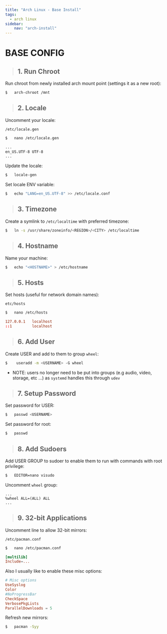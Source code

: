 ```yaml
---
title: "Arch Linux - Base Install"
tags:
  - arch linux
sidebar:
    nav: "arch-install"
---
```


# BASE CONFIG

> ## 1. Run Chroot

Run chroot from newly installed arch mount point (settings it as a new root):
```sh
$   arch-chroot /mnt
```

> ## 2. Locale

Uncomment your locale:

`/etc/locale.gen`
```sh
$   nano /etc/locale.gen
```

```sh
...
en_US.UTF-8 UTF-8
...
```
Update the locale:
```sh
$   locale-gen
```

Set locale ENV variable:
```sh
$   echo "LANG=en_US.UTF-8" >> /etc/locale.conf
```

> ## 3. Timezone

Create a symlink to `/etc/localtime` with preferred timezone:
```sh
$   ln -s /usr/share/zoneinfo/<REGION>/<CITY> /etc/localtime
```

> ## 4. Hostname

Name your machine:
```sh
$   echo "<HOSTNAME>" > /etc/hostname
```
> ## 5. Hosts

Set hosts (useful for network domain names):

`etc/hosts`
```sh
$   nano /etc/hosts
```
```conf
127.0.0.1   localhost
::1         localhost
```

> ## 6. Add User

Create USER and add to them to group `wheel`:
```sh
$    useradd -m <USERNAME> -G wheel
```

* NOTE: users no longer need to be put into groups (e.g audio, video, storage, etc ...) as `systemd` handles this through `udev`

> ## 7. Setup Password

Set password for USER:
```sh
$   passwd <USERNAME>
```

Set password for root:
```sh
$   passwd
```

> ## 8. Add Sudoers

Add USER GROUP to sudoer to enable them to run with commands with root privilege:
```sh
$   EDITOR=nano visudo
```

Uncomment `wheel` group:
```
...
%wheel ALL=(ALL) ALL
...
```

> ## 9. 32-bit Applications

Uncomment line to allow 32-bit mirrors:

`/etc/pacman.conf`
```sh
$   nano /etc/pacman.conf
```
```conf
[multilib]
Include=...
```

Also I usually like to enable these misc options:
```conf
# Misc options
UseSyslog
Color
#NoProgressBar
CheckSpace
VerbosePkgLists
ParallelDownloads = 5
```

Refresh new mirrors:
```sh
$   pacman -Syy
```
